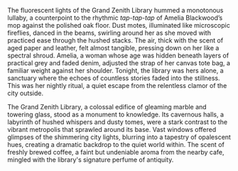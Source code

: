 The fluorescent lights of the Grand Zenith Library hummed a monotonous lullaby, a counterpoint to the rhythmic *tap-tap-tap* of Amelia Blackwood’s mop against the polished oak floor.  Dust motes, illuminated like microscopic fireflies, danced in the beams, swirling around her as she moved with practiced ease through the hushed stacks.  The air, thick with the scent of aged paper and leather, felt almost tangible, pressing down on her like a spectral shroud.  Amelia, a woman whose age was hidden beneath layers of practical grey and faded denim, adjusted the strap of her canvas tote bag, a familiar weight against her shoulder.  Tonight, the library was hers alone, a sanctuary where the echoes of countless stories faded into the stillness.  This was her nightly ritual, a quiet escape from the relentless clamor of the city outside.

The Grand Zenith Library, a colossal edifice of gleaming marble and towering glass, stood as a monument to knowledge.  Its cavernous halls, a labyrinth of hushed whispers and dusty tomes, were a stark contrast to the vibrant metropolis that sprawled around its base.  Vast windows offered glimpses of the shimmering city lights, blurring into a tapestry of opalescent hues, creating a dramatic backdrop to the quiet world within. The scent of freshly brewed coffee, a faint but undeniable aroma from the nearby cafe, mingled with the library's signature perfume of antiquity.
